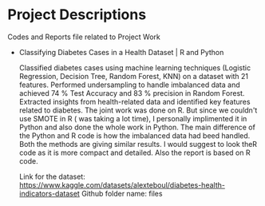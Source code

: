 # Project Descriptions
Codes and Reports file related to Project Work

- Classifying Diabetes Cases in a Health Dataset | R and Python

  Classified diabetes cases using machine learning techniques (Logistic Regression, Decision Tree, Random Forest, KNN) on a dataset with 21 features.
  Performed undersampling to handle imbalanced data and achieved 74 \% Test Accuracy and 83 \% precision in Random Forest.
  Extracted insights from health-related data and identified key features related to diabetes.
  The joint work was done on R. But since we couldn't use SMOTE in R ( was taking a lot time), I personally implimented it in Python and also done the whole work in 
  Python. The main difference of the Python and R code is how the imbalanced data had beed handled. Both the methods are giving similar results.
  I would suggest to look theR code as it is more compact and detailed. Also the report is based on R code.

  Link for the dataset: https://www.kaggle.com/datasets/alexteboul/diabetes-health-indicators-dataset
  Github folder name: files
